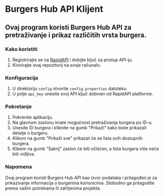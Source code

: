 # Burgers Hub API Klijent

## Ovaj program koristi Burgers Hub API za pretraživanje i prikaz različitih vrsta burgera.

### Kako koristiti
1. Registrirajte se na [RapidAPI](https://rapidapi.com/) i dobijte ključ za pristup API-ju.
2. Klonirajte ovaj repozitorij na svoje računalo.

### Konfiguracija
1. U direktoriju `config` otvorite `config.properties` datoteku.
2. U polje `api_key` unesite svoj API ključ dobiven od RapidAPI platforme.

### Pokretanje
1. Pokrenite aplikaciju.
2. Na glavnom zaslonu imate mogućnost pretraživanja burgera po ID-u.
3. Unesite ID burgera i kliknite na gumb "Prikaži" kako biste prikazali detalje o burgeru.
4. Klikom na gumb "Prikaži sve" prikazat će se lista svih dostupnih burgera.
5. Klikom na gumb "Sakrij" zaslon će biti očišćen, a lista burgera više neće biti vidljiva.

### Napomena
Ovaj program koristi Burgers Hub API kao izvor podataka i prilagođen je za prikazivanje informacija o burgerima korisnicima. Slobodno ga prilagodite prema vašim potrebama ili zahtjevima projekta.
